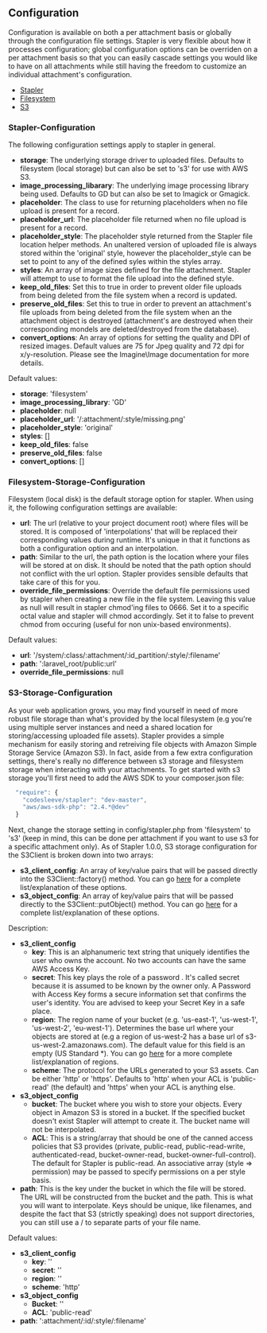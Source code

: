## Configuration
Configuration is available on both a per attachment basis or globally through the configuration file settings.  Stapler is very flexible about how it processes configuration; global configuration options can be overriden on a per attachment basis so that you can easily cascade settings you would like to have on all attachments while still having the freedom to customize an individual attachment's configuration.

* [Stapler](#stapler-configuration)
* [Filesystem](#filesystem-storage-configuration)
* [S3](#s3-storage-configuration)

### Stapler-Configuration
The following configuration settings apply to stapler in general.

*   **storage**: The underlying storage driver to uploaded files.  Defaults to filesystem (local storage) but can also be set to 's3' for use with AWS S3.
*   **image_processing_libarary**: The underlying image processing library being used.  Defaults to GD but can also be set to Imagick or Gmagick.
*   **placeholder**: The class to use for returning placeholders when no file upload is present for a record.
*   **placeholder_url**: The placeholder file returned when no file upload is present for a record.
*   **placeholder_style**: The placeholder style returned from the Stapler file location helper methods. An unaltered version of uploaded file
    is always stored within the 'original' style, however the placeholder_style can be set to point to any of the defined syles within the styles array.
*   **styles**: An array of image sizes defined for the file attachment.  Stapler will attempt to use to format the file upload
    into the defined style.
*   **keep_old_files**: Set this to true in order to prevent older file uploads from being deleted from the file system when a record is updated.
*   **preserve_old_files**: Set this to true in order to prevent an attachment's file uploads from being deleted from the file system when an the attachment object is destroyed (attachment's are destroyed when their corresponding mondels are deleted/destroyed from the database).
*   **convert_options**:  An array of options for setting the quality and DPI of resized images.  Default values are 75 for Jpeg quality and 72 dpi for x/y-resolution.  Please see the Imagine\Image documentation for more details.

Default values:
*   **storage**: 'filesystem'
*   **image_processing_library**: 'GD'
*   **placeholder**: null
*   **placeholder_url**: '/:attachment/:style/missing.png'
*   **placeholder_style**: 'original'
*   **styles**: []
*   **keep_old_files**: false
*   **preserve_old_files**: false
*   **convert_options**: []

### Filesystem-Storage-Configuration
Filesystem (local disk) is the default storage option for stapler.  When using it, the following configuration settings are available:

*   **url**: The url (relative to your project document root) where files will be stored.  It is composed of 'interpolations' that will be replaced their corresponding values during runtime.  It's unique in that it functions as both a configuration option and an interpolation.
*   **path**: Similar to the url, the path option is the location where your files will be stored at on disk.  It should be noted that the path option should not conflict with the url option.  Stapler provides sensible defaults that take care of this for you.
*   **override_file_permissions**: Override the default file permissions used by stapler when creating a new file in the file system.  Leaving this value as null will result in stapler chmod'ing files to 0666.  Set it to a specific octal value and stapler will chmod accordingly.  Set it to false to prevent chmod from occuring (useful for non unix-based environments).

Default values:
*   **url**: '/system/:class/:attachment/:id_partition/:style/:filename'
*   **path**: ':laravel_root/public:url'
*   **override_file_permissions**: null

### S3-Storage-Configuration
As your web application grows, you may find yourself in need of more robust file storage than what's provided by the local filesystem (e.g you're using multiple server instances and need a shared location for storing/accessing uploaded file assets).  Stapler provides a simple mechanism for easily storing and retreiving file objects with Amazon Simple Storage Service (Amazon S3).  In fact, aside from a few extra configuration settings, there's really no difference between s3 storage and filesystem storage when interacting with your attachments.  To get started with s3 storage you'll first need to add the AWS SDK to your composer.json file:

```js
  "require": {
    "codesleeve/stapler": "dev-master",
    "aws/aws-sdk-php": "2.4.*@dev"
  }
```

Next, change the storage setting in config/stapler.php from 'filesystem' to 's3' (keep in mind, this can be done per attachment if you want to use s3 for a specific attachment only).  As of Stapler 1.0.0, S3 storage configuration for the S3Client is broken down into two arrays:

* **s3_client_config**: An array of key/value pairs that will be passed directly into the S3Client::factory() method.  You can go [here](http://docs.aws.amazon.com/aws-sdk-php/guide/latest/configuration.html#client-configuration-options) for a complete list/explanation of these options.
* **s3_object_config**: An array of key/value pairs that will be passed directly to the S3Client::putObject() method.  You can go [here](http://docs.aws.amazon.com/aws-sdk-php/latest/class-Aws.S3.S3Client.html#_putObject) for a complete list/explanation of these options.

Description:
* **s3_client_config**
  * **key**: This is an alphanumeric text string that uniquely identifies the user who owns the account. No two accounts can have the same AWS Access Key.
  * **secret**: This key plays the role of a  password . It's called secret because it is assumed to be known by the owner only.  A Password with Access Key forms a secure information set that confirms the user's identity. You are advised to keep your Secret Key in a safe place.
  * **region**: The region name of your bucket (e.g. 'us-east-1', 'us-west-1', 'us-west-2', 'eu-west-1').  Determines the base url where your objects are stored at (e.g a region of us-west-2 has a base url of s3-us-west-2.amazonaws.com).  The default value for this field is an empty (US Standard *).  You can go [here](http://docs.aws.amazon.com/general/latest/gr/rande.html#s3_region) for a more complete list/explanation of regions.
  * **scheme**: The protocol for the URLs generated to your S3 assets. Can be either 'http' or 'https'.  Defaults to 'http' when your ACL is 'public-read' (the default) and 'https' when your ACL is anything else.
* **s3_object_config**
  * **bucket**: The bucket where you wish to store your objects.  Every object in Amazon S3 is stored in a bucket.  If the specified bucket doesn't exist Stapler will attempt to create it.  The bucket name will not be interpolated.
  * **ACL**: This is a string/array that should be one of the canned access policies that S3 provides (private, public-read, public-read-write, authenticated-read, bucket-owner-read, bucket-owner-full-control). The default for Stapler is public-read.  An associative array (style => permission) may be passed to specify permissions on a per style basis.
* **path**: This is the key under the bucket in which the file will be stored. The URL will be constructed from the bucket and the path. This is what you will want to interpolate. Keys should be unique, like filenames, and despite the fact that S3 (strictly speaking) does not support directories, you can still use a / to separate parts of your file name.

Default values:
* **s3_client_config**
  * **key**: ''
  * **secret**: ''
  * **region**: ''
  * **scheme**: 'http'
* **s3_object_config**
  *  **Bucket**: ''
  *  **ACL**: 'public-read'
* **path**: ':attachment/:id/:style/:filename'